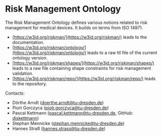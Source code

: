 # Risk Management Ontology

The Risk Management Ontology defines various notions related to risk management for medical devices. It builds on terms from ISO 14971.

- [https://w3id.org/riskman/](https://w3id.org/riskman/) leads to the documentation.
- [https://w3id.org/riskman/ontology/](https://w3id.org/riskman/ontology/) leads to a raw ttl file of the current ontology version.
- [https://w3id.org/riskman/shapes/](https://w3id.org/riskman/shapes/) leads to a raw file containing shape constraints for risk management validation.
- [https://w3id.org/riskman/repo/](https://w3id.org/riskman/repo/) leads to the repository. 

Contacts:
- Dörthe Arndt (<doerthe.arndt@tu-dresden.de>)
- Piort Gorczyca (<piotr.gorczyca@tu-dresden.de>)
- Pascal Kettmann (<pascal.kettmann@tu-dresden.de>, GitHub: [diskettmann](https://github.com/diskettmann))
- Stephan Mennicke (<stephan.mennicke@tu-dresden.de>)
- Hannes Straß (<hannes.strass@tu-dresden.de>)

